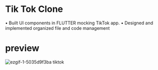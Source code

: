 # Tik Tok Clone
• Built UI components in FLUTTER mocking TikTok app.
• Designed and implemented organized file and code management

# preview
![ezgif-1-5035d9f3ba tiktok](https://user-images.githubusercontent.com/77569820/205558720-f4b2bd3d-039d-4917-a52b-c88a515dbb4e.gif)

